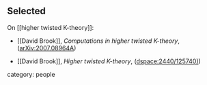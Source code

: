 

## Selected 

On [[higher twisted K-theory]]:

* [[David Brook]], *Computations in higher twisted K-theory*,  ([arXiv:2007.08964A](https://arxiv.org/abs/2007.08964A))

* [[David Brook]], *Higher twisted K-theory*, ([dspace:2440/125740)](https://digital.library.adelaide.edu.au/dspace/handle/2440/125740))


category: people
